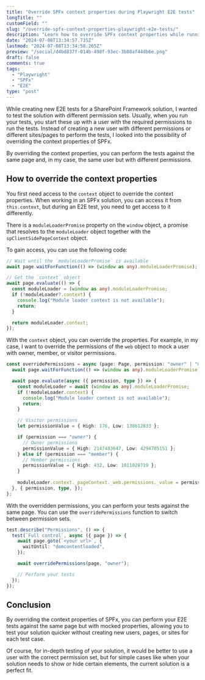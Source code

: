 ```yaml
---
title: "Override SPFx context properties during Playwright E2E tests"
longTitle: ""
customField: ""
slug: "/override-spfx-context-properties-playwright-e2e-tests/"
description: "Learn how to override SPFx context properties while running Playwright E2E tests. It allows you to perform tests with your mocked properties."
date: "2024-07-08T13:34:57.735Z"
lastmod: "2024-07-08T13:34:58.265Z"
preview: "/social/d4bd837f-014b-498f-93ec-3b08af44db6e.png"
draft: false
comments: true
tags:
  - "Playwright"
  - "SPFx"
  - "E2E"
type: "post"
---
```


While creating new E2E tests for a SharePoint Framework solution, I wanted to test the solution with different permission sets. Usually, when you run your tests, you start these up with a user with the required permissions to run the tests. Instead of creating a new user with different permissions or different sites/pages to perform the tests, I looked into the possibility of overriding the context properties of SPFx.

By overriding the context properties, you can perform the tests against the same page and, in my case, the same user but with different permissions.

## How to override the context properties

You first need access to the `context` object to override the context properties. When working in an SPFx solution, you can access it from `this.context`, but during an E2E test, you need to get access to it differently.

There is a `moduleLoaderPromise` property on the `window` object, a promise that resolves to the `moduleLoader` object together with the `spClientSidePageContext` object.

To gain access, you can use the following code:

```typescript title="Get access to the context object"
// Wait until the `moduleLoaderPromise` is available
await page.waitForFunction(() => (window as any).moduleLoaderPromise);

// Get the `context` object
await page.evaluate(() => {
  const moduleLoader = (window as any).moduleLoaderPromise;
  if (!moduleLoader?.context) {
    console.log("Module loader context is not available");
    return;
  }

  return moduleLoader.context;
});
```

With the `context` object, you can override the properties. For example, in my case, I want to override the permissions of the `web` object to mock a user with owner, member, or visitor permissions.

```typescript title="Override the permissions of the web object"
const overridePermissions = async (page: Page, permission: "owner" | "member" | "visitor",) => {
  await page.waitForFunction(() => (window as any).moduleLoaderPromise);

  await page.evaluate(async ({ permission, type }) => {
    const moduleLoader = await (window as any).moduleLoaderPromise;
    if (!moduleLoader.context) {
      console.log("Module loader context is not available");
      return;
    }

    // Visitor permissions
    let permissionValue = { High: 176, Low: 138612833 };

    if (permission === "owner") {
      // Owner permissions
      permissionValue = { High: 2147483647, Low: 4294705151 };
    } else if (permission === "member") {
      // Member permissions
      permissionValue = { High: 432, Low: 1011028719 };
    }
    
    moduleLoader.context._pageContext._web.permissions._value = permissionValue;
  }, { permission, type, });
};
```

With the overridden permissions, you can perform your tests against the same page. You can use the `overridePermissions` function to switch between permission sets.

```typescript title="Perform tests with different permissions"
test.describe("Permissions", () => {
  test(`Full control`, async ({ page }) => {
    await page.goto(`<your url>`, {
      waitUntil: "domcontentloaded",
    });

    await overridePermissions(page, "owner");

    // Perform your tests
  });
});
```

## Conclusion

By overriding the context properties of SPFx, you can perform your E2E tests against the same page but with mocked properties, allowing you to test your solution quicker without creating new users, pages, or sites for each test case.

Of course, for in-depth testing of your solution, it would be better to use a user with the correct permission set, but for simple cases like when your solution needs to show or hide certain elements, the current solution is a perfect fit.
